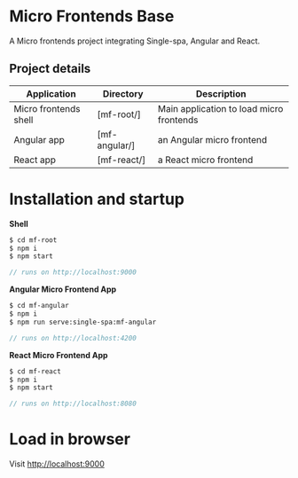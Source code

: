 # Micro Frontends Base
A Micro frontends project integrating Single-spa, Angular and React. 

## Project details

| Application | Directory | Description |
| ------ | ------ | ------ |
| Micro frontends shell | [mf-root/] | Main application to load micro frontends |
| Angular app | [mf-angular/] | an Angular micro frontend |
| React app | [mf-react/] | a React micro frontend |


# Installation and startup

**Shell**
```sh
$ cd mf-root
$ npm i
$ npm start
```
```javascript
// runs on http://localhost:9000
```

**Angular Micro Frontend App**
```sh
$ cd mf-angular
$ npm i
$ npm run serve:single-spa:mf-angular
```
```javascript
// runs on http://localhost:4200
```

**React Micro Frontend App**
```sh
$ cd mf-react
$ npm i
$ npm start
```
```javascript
// runs on http://localhost:8080
```

# Load in browser

Visit [http://localhost:9000](http://localhost:9000)
